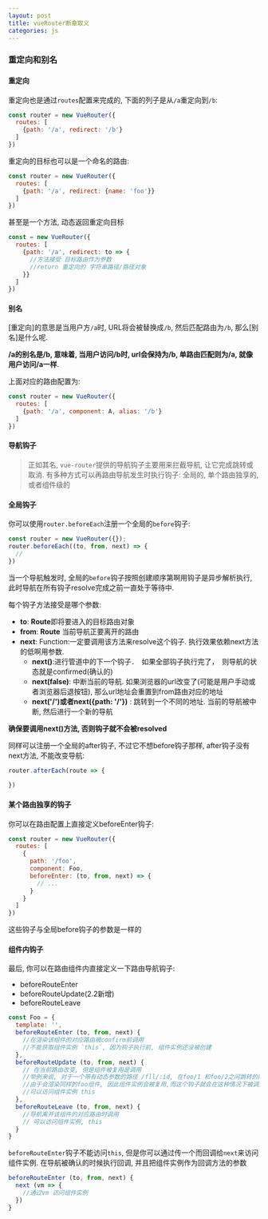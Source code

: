 ```yaml
---
layout: post
title: vueRouter断章取义
categories: js
---
```


### 重定向和别名

#### 重定向

重定向也是通过`routes`配置来完成的, 下面的列子是从`/a`重定向到`/b`:

```javascript
const router = new VueRouter({
  routes: [
    {path: '/a', redirect: '/b'}
  ]
})
```

重定向的目标也可以是一个命名的路由:

```javascript
const router = new VueRouter({
  routes: [
    {path: '/a', redirect: {name: 'foo'}}
  ]
})
```

甚至是一个方法, 动态返回重定向目标

```javascript
const = new VueRouter({
  routes: [
    {path: '/a', redirect: to => {
      //方法接受 目标路由作为参数
      //return 重定向的 字符串路径/路径对象
    }}
  ]
})
```

#### 别名

[重定向]的意思是当用户方`/a`时, URL将会被替换成`/b`, 然后匹配路由为`/b`, 那么[别名]是什么呢.

**/a的别名是/b, 意味着, 当用户访问/b时, url会保持为/b, 单路由匹配则为/a, 就像用户访问/a一样**.

上面对应的路由配置为:

```javascript
const router = new VueRouter({
  routes: [
    {path: '/a', component: A, alias: '/b'}
  ]
})
```

#### 导航钩子

> 正如其名, `vue-router`提供的导航钩子主要用来拦截导航, 让它完成跳转或取消. 有多种方式可以再路由导航发生时执行钩子: 全局的, 单个路由独享的, 或者组件级的

#### 全局钩子

你可以使用`router.beforeEach`注册一个全局的`before`钩子:

```javascript
const router = new VueRouter({});
router.beforeEach((to, from, next) => {
  //
})
```

当一个导航触发时, 全局的`before`钩子按照创建顺序第啊用钩子是异步解析执行, 此时导航在所有钩子resolve完成之前一直处于等待中.

每个钩子方法接受是哪个参数:

* **to**: **Route**即将要进入的目标路由对象
* **from**: **Route** 当前导航正要离开的路由
* **next**: Function:一定要调用该方法来resolve这个钩子. 执行效果依赖next方法的低啊用参数.
  * **next()**:进行管道中的下一个钩子．　如果全部钩子执行完了，　则导航的状态就是confirmed(确认的)
  * **next(false)**: 中断当前的导航. 如果浏览器的url改变了(可能是用户手动或者浏览器后退按钮),  那么url地址会重置到from路由对应的地址
  * **next('/')或者next({path: '/'})** : 跳转到一个不同的地址. 当前的导航被中断, 然后进行一个新的导航

**确保要调用next()方法, 否则钩子就不会被resolved**

同样可以注册一个全局的after钩子, 不过它不想before钩子那样, after钩子没有next方法, 不能改变导航:

```javascript
router.afterEach(route => {
  
})
```

#### 某个路由独享的钩子

你可以在路由配置上直接定义beforeEnter钩子:

```javascript
const router = new VueRouter({
  routes: [
    {
      path: '/foo',
      component: Foo,
      beforeEnter: (to, from, next) => {
        // ...
      }
    }
  ]
})
```

这些钩子与全局before钩子的参数是一样的

#### 组件内钩子

最后, 你可以在路由组件内直接定义一下路由导航钩子:

* beforeRouteEnter
* beforeRouteUpdate(2.2新增)
* beforeRouteLeave

```javascript
const Foo = {
  template: '',
  beforeRouteEnter (to, from, next) {
    //在渲染该组件的对应路由被confirm前调用
    //不能获取组件实例 `this`, 因为钩子执行前, 组件实例还没被创建
  },
  beforeRouteUpdate (to, from, next) {
    // 在当前路由改变, 但是组件被复用是调用
    //举例来说, 对于一个带有动态参数的路径 /fll/:id, 在foo/1 和foo/2之间跳转的时候, 
    //由于会渲染同样的foo组件, 因此组件实例会被复用,而这个钩子就会在这种情况下被调用
    //可以访问组件实例 this
  },
  beforeRouteLeave (to, from, next) {
    //导航离开该组件的对应路由时调用
    // 可以访问组件实例, this
  }
}
```

`beforeRouteEnter`钩子不能访问`this`, 但是你可以通过传一个而回调给`next`来访问组件实例. 在导航被确认的时候执行回调, 并且把组件实例作为回调方法的参数

```javascript
beforeRouteEnter (to, from, next) {
  next (vm => {
    //通过vm 访问组件实例
  })
}
```

